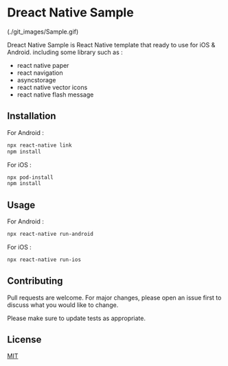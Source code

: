 # Dreact Native Sample

(./git_images/Sample.gif)

Dreact Native Sample is React Native template that ready to use for iOS & Android.
including some library such as :
- react native paper
- react navigation
- asyncstorage
- react native vector icons
- react native flash message

## Installation
For Android :

```bash
npx react-native link
npm install
```
For iOS :

```bash
npx pod-install
npm install
```

## Usage
For Android :
```bash
npx react-native run-android
```
For iOS :
```bash
npx react-native run-ios
```

## Contributing
Pull requests are welcome. For major changes, please open an issue first to discuss what you would like to change.

Please make sure to update tests as appropriate.

## License
[MIT](https://choosealicense.com/licenses/mit/)
